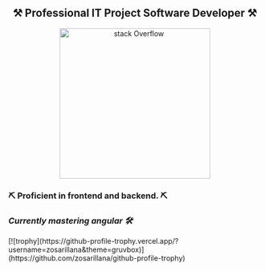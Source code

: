 

<div align="center">
  <h2><b>⚒️ Professional IT Project Software Developer ⚒️</b></h2>
  <img src="https://media1.tenor.com/m/av-6n_lpJLwAAAAC/peon-warcraft3.gif" alt="stack Overflow" width="300" height="300">
</div>
<h3><b> ⛏️ Proficient in frontend and backend. ⛏️ </b></h3>
<h3><i> Currently mastering angular 🛠️ </i></h3>
[![trophy](https://github-profile-trophy.vercel.app/?username=zosarillana&theme=gruvbox)](https://github.com/zosarillana/github-profile-trophy)

